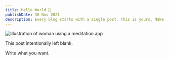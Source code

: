 ```yaml
---
title: Hello World 👋
publishDate: 30 Nov 2021
description: Every blog starts with a single post. This is yours. Make it great.
---
```


![Illustration of woman using a meditation app](/assets/blog/casual-life-3d-meditation-crystal.webp)

This post intentionally left blank.

Write what you want.
